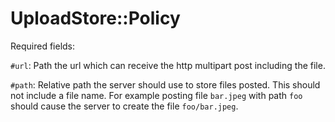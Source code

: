 # UploadStore::Policy

Required fields:

`#url`: Path the url which can receive the http multipart post including the file.

`#path`: Relative path the server should use to store files posted. This should not include a file name. For example posting file `bar.jpeg` with path `foo` should cause the server to create the file `foo/bar.jpeg`.
